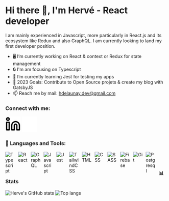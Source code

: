 # Hi there 👋, I'm Hervé - React developer

I am mainly experienced in Javascript, more particularly in React.js and its ecosystem like Redux and also GraphQL. I am currently looking to land my first developer position.

- 🖥️ I’m currently working on React & context or Redux for state management
- 🔒 I'm am focusing on Typescript
- 🧪 I’m currently learning Jest for testing my apps
- 🥅 2023 Goals: Contribute to Open Source projets & create my blog with GatsbyJS
- 📫 Reach me by mail: [hdelaunay.dev@gmail.com](mailto:hdelaunay.dev@gmail.co)

### Connect with me:

[![website](./img/linkedin-light.svg)](https://www.linkedin.com/in/herv%C3%A9-delaunay#gh-light-mode-only)
[![website](./img/linkedin-dark.svg)](https://www.linkedin.com/in/herv%C3%A9-delaunay#gh-dark-mode-only)

### 🧰 Languages and Tools:

<img align="left" alt="Typescript" width="30px" style="padding-right: 10px;" src="https://cdn.jsdelivr.net/gh/devicons/devicon/icons/typescript/typescript-original.svg" />
<img align="left" alt="React" width="30px" style="padding-right: 10px;" src="https://cdn.jsdelivr.net/gh/devicons/devicon/icons/react/react-original.svg" />
<img align="left" alt="GraphQL" width="30px" style="padding-right: 10px;" src="https://cdn.jsdelivr.net/gh/devicons/devicon/icons/graphql/graphql-plain.svg" />
<img align="left" alt="Javascript" width="30px" style="padding-right: 10px;" src="https://cdn.jsdelivr.net/gh/devicons/devicon/icons/javascript/javascript-original.svg" />
<img align="left" alt="Jest" width="30px" style="padding-right: 10px;" src="https://cdn.jsdelivr.net/gh/devicons/devicon/icons/jest/jest-plain.svg" />
<img align="left" alt="TailwindCSS" width="30px" style="padding-right: 10px;" src="https://cdn.jsdelivr.net/gh/devicons/devicon/icons/tailwindcss/tailwindcss-plain.svg" />
<img align="left" alt="HTML" width="30px" style="padding-right: 10px;" src="https://cdn.jsdelivr.net/gh/devicons/devicon/icons/html5/html5-plain.svg" />
<img align="left" alt="CSS" width="30px" style="padding-right: 10px;" src="https://cdn.jsdelivr.net/gh/devicons/devicon/icons/css3/css3-plain.svg" />
<img align="left" alt="SASS" width="30px" style="padding-right: 10px;" src="https://cdn.jsdelivr.net/gh/devicons/devicon/icons/sass/sass-original.svg" />
<img align="left" alt="Firebase" width="30px" style="padding-right: 10px;" src="https://cdn.jsdelivr.net/gh/devicons/devicon/icons/firebase/firebase-plain.svg" />
<img align="left" alt="Git" width="30px" style="padding-right: 10px;" src="https://cdn.jsdelivr.net/gh/devicons/devicon/icons/git/git-original.svg" />
<img align="left" alt="Postgresql" width="30px" style="padding-right: 10px;" src="https://cdn.jsdelivr.net/gh/devicons/devicon/icons/postgresql/postgresql-plain.svg" />

<br/>

#

### 📊 Stats

<img align="center" alt="Herve's GitHub stats" src="https://github-readme-stats.vercel.app/api?username=HerveDelaunay&count_private=true&show_icons=true&theme=tokyonight&hide=contribs,issues&hide_border=true" />
<img align="center" alt="Top langs" src="https://github-readme-stats.vercel.app/api/top-langs/?username=HerveDelaunay&layout=compact&theme=tokyonight&hide_border=true" />
